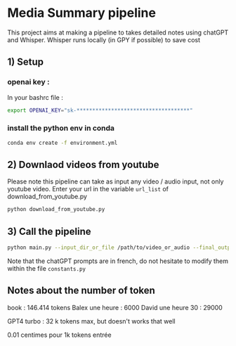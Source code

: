 # Media Summary pipeline

This project aims at making a pipeline to takes detailed notes using chatGPT and Whisper. 
Whisper runs locally (in GPY if possible) to save cost

## 1) Setup

### openai key : 
In your bashrc file : 
```bash
export OPENAI_KEY="sk-************************************"
```

### install the python env in conda 

```bash 
conda env create -f environment.yml
```

## 2) Downlaod videos from youtube

Please note this pipeline can take as input any video / audio input, not only youtube video. 
Enter your url in the variable `url_list` of download_from_youtube.py

```bash
python download_from_youtube.py 
```


## 3) Call the pipeline 

```bash
python main.py --input_dir_or_file /path/to/video_or_audio --final_output_dir /path_to_save_markdown 
```
Note that the chatGPT prompts are in french, do not hesitate to modify them within the file `constants.py`
## Notes about the number of token

book : 146.414  tokens
Balex une heure : 6000
David une heure 30 : 29000

GPT4 turbo : 32 k tokens max, but doesn't works that well

0.01 centimes pour 1k tokens entrée
